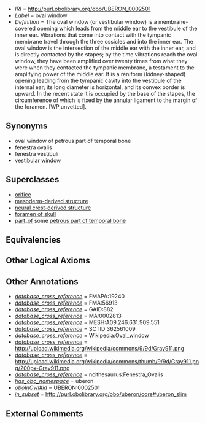  * *IRI* = http://purl.obolibrary.org/obo/UBERON_0002501
 * *Label* = oval window
 * *Definition* = The oval window (or vestibular window) is a membrane-covered opening which leads from the middle ear to the vestibule of the inner ear. Vibrations that come into contact with the tympanic membrane travel through the three ossicles and into the inner ear. The oval window is the intersection of the middle ear with the inner ear, and is directly contacted by the stapes; by the time vibrations reach the oval window, they have been amplified over twenty times from what they were when they contacted the tympanic membrane, a testament to the amplifying power of the middle ear. It is a reniform (kidney-shaped) opening leading from the tympanic cavity into the vestibule of the internal ear; its long diameter is horizontal, and its convex border is upward. In the recent state it is occupied by the base of the stapes, the circumference of which is fixed by the annular ligament to the margin of the foramen. [WP,unvetted].

## Synonyms

 * oval window of petrous part of temporal bone
 * fenestra ovalis
 * fenestra vestibuli
 * vestibular window

## Superclasses

 * [orifice](../../UBERON/61/UBERON_0000161.md)
 * [mesoderm-derived structure](../../UBERON/20/UBERON_0004120.md)
 * [neural crest-derived structure](../../UBERON/13/UBERON_0010313.md)
 * [foramen of skull](../../UBERON/85/UBERON_0013685.md)
 * [part_of](../../BFO/50/BFO_0000050.md) some [petrous part of temporal bone](../../UBERON/94/UBERON_0001694.md)

## Equivalencies


## Other Logical Axioms


## Other Annotations

 * *[database_cross_reference](../../ef/oboInOwl#hasDbXref.md)* = EMAPA:19240
 * *[database_cross_reference](../../ef/oboInOwl#hasDbXref.md)* = FMA:56913
 * *[database_cross_reference](../../ef/oboInOwl#hasDbXref.md)* = GAID:882
 * *[database_cross_reference](../../ef/oboInOwl#hasDbXref.md)* = MA:0002813
 * *[database_cross_reference](../../ef/oboInOwl#hasDbXref.md)* = MESH:A09.246.631.909.551
 * *[database_cross_reference](../../ef/oboInOwl#hasDbXref.md)* = SCTID:362561009
 * *[database_cross_reference](../../ef/oboInOwl#hasDbXref.md)* = Wikipedia:Oval_window
 * *[database_cross_reference](../../ef/oboInOwl#hasDbXref.md)* = http://upload.wikimedia.org/wikipedia/commons/9/9d/Gray911.png
 * *[database_cross_reference](../../ef/oboInOwl#hasDbXref.md)* = http://upload.wikimedia.org/wikipedia/commons/thumb/9/9d/Gray911.png/200px-Gray911.png
 * *[database_cross_reference](../../ef/oboInOwl#hasDbXref.md)* = ncithesaurus:Fenestra_Ovalis
 * *[has_obo_namespace](../../ce/oboInOwl#hasOBONamespace.md)* = uberon
 * *[oboInOwl#id](../../id/oboInOwl#id.md)* = UBERON:0002501
 * *[in_subset](../../et/oboInOwl#inSubset.md)* = http://purl.obolibrary.org/obo/uberon/core#uberon_slim

## External Comments

